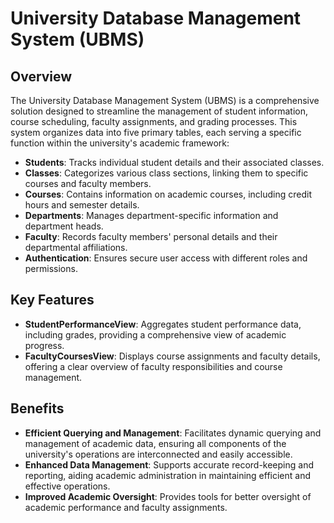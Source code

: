 # University Database Management System (UBMS)

## Overview

The University Database Management System (UBMS) is a comprehensive solution designed to streamline the management of student information, course scheduling, faculty assignments, and grading processes. This system organizes data into five primary tables, each serving a specific function within the university's academic framework:

- **Students**: Tracks individual student details and their associated classes.
- **Classes**: Categorizes various class sections, linking them to specific courses and faculty members.
- **Courses**: Contains information on academic courses, including credit hours and semester details.
- **Departments**: Manages department-specific information and department heads.
- **Faculty**: Records faculty members' personal details and their departmental affiliations.
- **Authentication**: Ensures secure user access with different roles and permissions.

## Key Features

- **StudentPerformanceView**: Aggregates student performance data, including grades, providing a comprehensive view of academic progress.
- **FacultyCoursesView**: Displays course assignments and faculty details, offering a clear overview of faculty responsibilities and course management.

## Benefits

- **Efficient Querying and Management**: Facilitates dynamic querying and management of academic data, ensuring all components of the university's operations are interconnected and easily accessible.
- **Enhanced Data Management**: Supports accurate record-keeping and reporting, aiding academic administration in maintaining efficient and effective operations.
- **Improved Academic Oversight**: Provides tools for better oversight of academic performance and faculty assignments.

